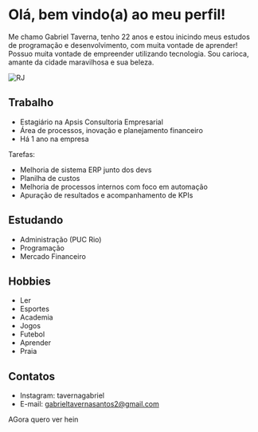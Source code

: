 # Olá, bem vindo(a) ao meu perfil!

Me chamo Gabriel Taverna, tenho 22 anos e estou inicindo meus estudos de programação e desenvolvimento, com muita vontade de aprender! 
Possuo muita vontade de empreender utilizando tecnologia. Sou carioca, amante da cidade maravilhosa e sua beleza.

![RJ](https://user-images.githubusercontent.com/108819527/177806377-0c5fa1f7-cb36-4744-8bcb-ab4ff4b3099b.jpg)

## Trabalho
- Estagiário na Apsis Consultoria Empresarial
- Área de processos, inovação e planejamento financeiro
- Há 1 ano na empresa

Tarefas:
- Melhoria de sistema ERP junto dos devs
- Planilha de custos
- Melhoria de processos internos com foco em automação
- Apuração de resultados e acompanhamento de KPIs

## Estudando
- Administração (PUC Rio)
- Programação
- Mercado Financeiro

## Hobbies
- Ler
- Esportes
- Academia
- Jogos
- Futebol
- Aprender
- Praia

## Contatos
- Instagram: tavernagabriel
- E-mail: gabrieltavernasantos2@gmail.com

AGora quero ver hein
